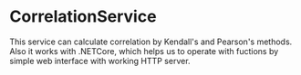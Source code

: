 # CorrelationService
This service can calculate correlation by Kendall's and Pearson's methods. Also it works with .NETCore, which helps us to operate with fuctions by simple web interface with working HTTP server.
